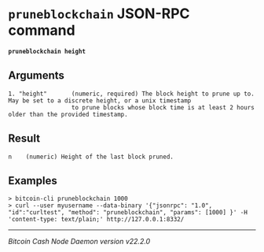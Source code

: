 `pruneblockchain` JSON-RPC command
==================================

**`pruneblockchain height`**

Arguments
---------

```
1. "height"       (numeric, required) The block height to prune up to. May be set to a discrete height, or a unix timestamp
                  to prune blocks whose block time is at least 2 hours older than the provided timestamp.
```

Result
------

```
n    (numeric) Height of the last block pruned.
```

Examples
--------

```
> bitcoin-cli pruneblockchain 1000
> curl --user myusername --data-binary '{"jsonrpc": "1.0", "id":"curltest", "method": "pruneblockchain", "params": [1000] }' -H 'content-type: text/plain;' http://127.0.0.1:8332/
```

***

*Bitcoin Cash Node Daemon version v22.2.0*
